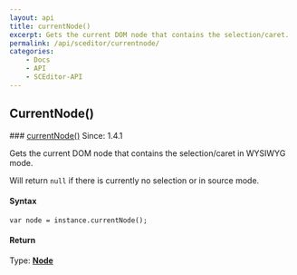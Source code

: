 ```yaml
---
layout: api
title: currentNode()
excerpt: Gets the current DOM node that contains the selection/caret.
permalink: /api/sceditor/currentnode/
categories:
    - Docs
    - API
    - SCEditor-API
---
```

## CurrentNode()

<article class="api method" markdown="1">
### <a id="currentNode" href="#currentNode">currentNode()</a> <span class="since">Since: 1.4.1</span>

Gets the current DOM node that contains the selection/caret in WYSIWYG mode.

Will return `null` if there is currently no selection or in source mode.


#### Syntax

	var node = instance.currentNode();


#### Return

Type: **[Node](/api/types/#node)**
</article>

